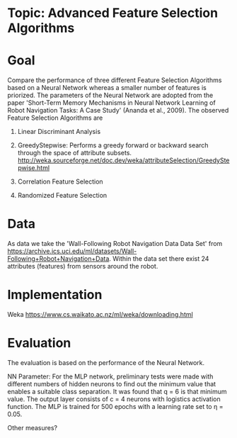 <h1>Topic: Advanced Feature Selection Algorithms</h1>

# Goal
Compare the performance of three different Feature Selection Algorithms based on a Neural Network whereas a smaller number of features is priorized.
The parameters of the Neural Network are adopted from the paper 'Short-Term Memory Mechanisms in Neural Network Learning of Robot Navigation Tasks: A Case Study' (Ananda et al., 2009).
The observed Feature Selection Algorithms are

1. Linear Discriminant Analysis

2. GreedyStepwise: Performs a greedy forward or backward search through the space of attribute subsets. http://weka.sourceforge.net/doc.dev/weka/attributeSelection/GreedyStepwise.html

3. Correlation Feature Selection

4. Randomized Feature Selection

# Data
As data we take the 'Wall-Following Robot Navigation Data Data Set' from https://archive.ics.uci.edu/ml/datasets/Wall-Following+Robot+Navigation+Data.
Within the data set there exist 24 attributes (features) from sensors around the robot.

# Implementation
Weka
https://www.cs.waikato.ac.nz/ml/weka/downloading.html

# Evaluation
The evaluation is based on the performance of the Neural Network.

NN Parameter:
For  the  MLP  network,  preliminary  tests  were  made
with different numbers of hidden neurons to find out the
minimum value that enables a suitable class separation.
It  was  found  that q =  6  is  that  minimum  value.  The
output  layer  consists  of c =  4  neurons  with  logistics
activation function. The MLP is trained for 500 epochs
with a learning rate set to η = 0.05.

Other measures?
